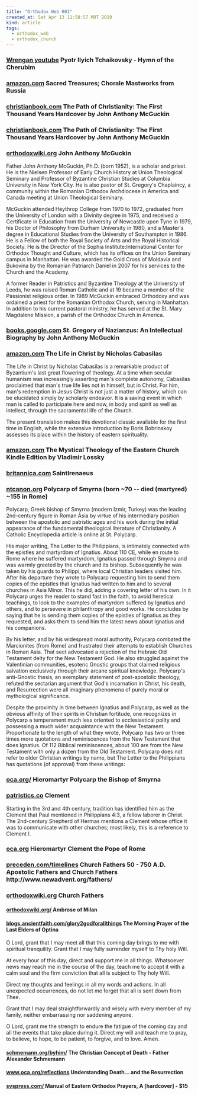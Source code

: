 ```yaml
---
title: "Orthodox Web 001"
created_at: Sat Apr 13 11:58:57 MDT 2019
kind: article
tags:
  - orthodox_web
  - orthodox_church
---
```


<h3>
<a href="https://www.youtube.com/watch?v=OPlK5HwFxcw" target="_blank">Wrengan youtube</a>
  Pyotr Ilyich Tchaikovsky - Hymn of the Cherubim
</h3>

<h3>
  <a href="https://www.amazon.com/Sacred-Treasures-Choral-Masterworks-Russia/dp/B000000X8J" target="_blank">amazon.com</a>
  Sacred Treasures; Chorale Mastworks from Russia
</h3>

<h3>
  <a href="https://www.christianbook.com/the-path-christianity-first-thousand-years/john-mcguckin/9780830840984/pd/840984" target="_blank">christianbook.com</a>
  The Path of Christianity: The First Thousand Years Hardcover by John Anthony McGuckin 
</h3>

<h3>
  <a href="https://www.christianbook.com/the-path-christianity-first-thousand-years/john-mcguckin/9780830840984/pd/840984" target="_blank">christianbook.com</a>
  The Path of Christianity: The First Thousand Years Hardcover by John Anthony McGuckin 
</h3>

<h3>
  <a href="https://orthodoxwiki.org/John_Anthony_McGuckin" target="_blank">orthodoxwiki.org</a>
  John Anthony McGuckin
</h3>

Father John Anthony McGuckin, Ph.D. (born 1952), is a scholar and
priest. He is the Nielsen Professor of Early Church History at Union
Theological Seminary and Professor of Byzantine Christian Studies at
Columbia University in New York City. He is also pastor of St. Gregory's
Chaplaincy, a community within the Romanian Orthodox Archdiocese in
America and Canada meeting at Union Theological Seminary.

McGuckin attended Heythrop College from 1970 to 1972, graduated from
the University of London with a Divinity degree in 1975, and received
a Certificate in Education from the University of Newcastle upon Tyne
in 1979, his Doctor of Philosophy from Durham University in 1980,
and a Master's degree in Educational Studies from the University of
Southampton in 1986. He is a Fellow of both the Royal Society of Arts
and the Royal Historical Society. He is the Director of the Sophia
Institute:International Center for Orthodox Thought and Culture, which
has its offices on the Union Seminary campus in Manhattan. He was awarded
the Gold Cross of Moldavia and Bukovina by the Romanian Patriarch Daniel
in 2007 for his services to the Church and the Academy.

A former Reader in Patristics and Byzantine Theology at the University
of Leeds, he was raised Roman Catholic and at 19 became a member of
the Passionist religious order. In 1989 McGuckin embraced Orthodoxy
and was ordained a priest for the Romanian Orthodox Church, serving in
Manhattan. In addition to his current pastoral ministry, he has served
at the St. Mary Magdalene Mission, a parish of the Orthodox Church
in America.

<h3>
  <a href="https://books.google.com/books/about/St_Gregory_of_Nazianzus.html?id=7jervOqijlwC" target="_blank">books.google.com</a>
  St. Gregory of Nazianzus: An Intellectual Biography
  by John Anthony McGuckin
</h3>

<h3>
  <a href="https://www.amazon.com/Life-Christ-English-Ancient-Greek/dp/0913836125/ref=cm_cr_arp_d_product_top?ie=UTF8" target="_blank">amazon.com</a>
  The Life in Christ by Nicholas Cabasilas
</h3>

The Life in Christ by Nicholas Cabasilas is a remarkable product of
Byzantium's last great flowering of theology. At a time when secular
humanism was increasingly asserting man's complete autonomy, Cabasilas
proclaimed that man's true life lies not in himself, but in Christ. For
him, man's redemption in Jesus Christ is not just a matter of history,
which can be elucidated simply by scholarly endeavor. It is a saving
event in which man is called to participate here and now, in body and
spirit as well as intellect, through the sacramental life of the Church.

The present translation makes this devotional classic available for
the first time in English, while the extensive introduction by Boris
Bobrinskoy assesses its place within the history of eastern spirituality.

<h3>
  <a href="https://www.amazon.com/Mystical-Theology-Eastern-Church-ebook/dp/B010OPFH1C/ref=cm_cr_arp_d_product_top?ie=UTF8" target="_blank">amazon.com</a>
  The Mystical Theology of the Eastern Church Kindle Edition
  by Vladimir Lossky
</h3>

<h3>
  <a href="https://www.britannica.com/biography/Saint-Irenaeus" target="_blank">britannica.com</a>
  SaintIrenaeus
</h3>

<h3>
  <a href="http://www.ntcanon.org/Polycarp.shtml" target="_blank">ntcanon.org</a>
  Polycarp of Smyrna (born ~70 -- died (martyred) ~155 in Rome)   
</h3>

Polycarp, Greek bishop of Smyrna (modern Izmir, Turkey) was the leading
2nd-century figure in Roman Asia by virtue of his intermediary position
between the apostolic and patristic ages and his work during the initial
appearance of the fundamental theological literature of Christianity. A
Catholic Encyclopedia article is online at St. Polycarp.

His major writing, The Letter to the Philippians, is intimately connected
with the epistles and martyrdom of Ignatius. About 110 CE, while en route
to Rome where he suffered martyrdom, Ignatius passed through Smyrna and
was warmly greeted by the church and its bishop. Subsequently he was
taken by his guards to Philippi, where local Christian leaders visited
him. After his departure they wrote to Polycarp requesting him to send
them copies of the epistles that Ignatius had written to him and to
several churches in Asia Minor. This he did, adding a covering letter
of his own. In it Polycarp urges the reader to stand fast in the faith,
to avoid heretical teachings, to look to the examples of martyrdom
suffered by Ignatius and others, and to persevere in philanthropy and
good works. He concludes by saying that he is sending them copies of
the epistles of Ignatius as they requested, and asks them to send him
the latest news about Ignatius and his companions.

By his letter, and by his widespread moral authority, Polycarp combated
the Marcionites (from Rome) and frustrated their attempts to establish
Churches in Roman Asia. That sect advocated a rejection of the Hebraic Old
Testament deity for the New Testament God. He also struggled against the
Valentinian communities, esoteric Gnostic groups that claimed religious
salvation exclusively through their arcane spiritual knowledge. Polycarp's
anti-Gnostic thesis, an exemplary statement of post-apostolic theology,
refuted the sectarian argument that God's incarnation in Christ, his
death, and Resurrection were all imaginary phenomena of purely moral or
mythological significance.

Despite the proximity in time between Ignatius and Polycarp, as well
as the obvious affinity of their spirits in Christian fortitude,
one recognizes in Polycarp a temperament much less oriented to
ecclesiastical polity and possessing a much wider acquaintance with the
New Testament. Proportionate to the length of what they wrote, Polycarp
has two or three times more quotations and reminiscences from the New
Testament that does Ignatius. Of 112 Biblical reminiscences, about 100 are
from the New Testament with only a dozen from the Old Testament. Polycarp
does not refer to older Christian writings by name, but The Letter to
the Philippians has quotations (of approval) from these writings:

<h3>
  <a href="https://oca.org/saints/lives/2017/02/23/100589-hieromartyr-polycarp-the-bishop-of-smyrna" target="_blank">oca.org/</a>
  Hieromartyr Polycarp the Bishop of Smyrna
</h3>

<h3>
  <a href="https://www.patristics.co/clement/" target="_blank">patristics.co</a>
  Clement
</h3>

Starting in the 3rd and 4th century, tradition has identified him as
the Clement that Paul mentioned in Philippians 4:3, a fellow laborer
in Christ. The 2nd-century Shepherd of Hermas mentions a Clement whose
office it was to communicate with other churches; most likely, this is
a reference to Clement I.

<h3>
  <a href="http://oca.org/saints/lives/2019/11/25/103393-hieromartyr-clement-the-pope-of-rome" target="_blank">oca.org</a>
  Hieromartyr Clement the Pope of Rome
</h3>

<h3>
<a href="https://www.preceden.com/timelines/10328-church-fathers-50---750-a-d-" target="_blank">preceden.com/timelines</a>
  Church Fathers 50 - 750 A.D.  Apostolic Fathers and Church Fathers http://www.newadvent.org/fathers/
</h3>

<h3>
  <a href="https://orthodoxwiki.org/Church_Fathers" target="_blank">orthodoxwiki.org</a>
  Church Fathers
</h3>

<h4>
  <a href="https://orthodoxwiki.org/Ambrose_of_Milan" target="_blank">orthodoxwiki.org/</a>
  Ambrose of Milan
</h4>

<h4>
  <a href="https://blogs.ancientfaith.com/glory2godforallthings/2006/11/10/the-morning-prayer-of-the-last-elders-of-optina/" target="_blank">blogs.ancientfaith.com/glory2godforallthings</a>
  The Morning Prayer of the Last Elders of Optina
</h4>

O Lord, grant that I may meet all that this coming day brings to me with
spiritual tranquility. Grant that I may fully surrender myself to Thy
holy Will.

At every hour of this day, direct and support me in all things. Whatsoever
news may reach me in the course of the day, teach me to accept it with
a calm soul and the firm conviction that all is subject to Thy holy Will.

Direct my thoughts and feelings in all my words and actions. In all
unexpected occurrences, do not let me forget that all is sent down
from Thee.

Grant that I may deal straightforwardly and wisely with every member of
my family, neither embarrassing nor saddening anyone.

O Lord, grant me the strength to endure the fatigue of the coming day and
all the events that take place during it. Direct my will and teach me to
pray, to believe, to hope, to be patient, to forgive, and to love. Amen.

<h4>
  <a href="https://schmemann.org/byhim/thechristianconceptofdeath.html" target="_blank">schmemann.org/byhim/</a>
  The Christian Concept of Death - Father Alexander Schmemann
</h4>

<h4>
  <a href="https://www.oca.org/reflections/fr.-steven-kostoff/understanding-death...-and-the-resurrection" target="_blank">www.oca.org/reflections</a>
  Understanding Death… and the Resurrection
</h4>

<h4>
  <a href="https://svspress.com/manual-of-eastern-orthodox-prayers-a-hardcover/" target="_blank">svspress.com/</a>
  Manual of Eastern Orthodox Prayers, A [hardcover] - $15
</h4>

<!--
html boilerplate fragments
<a href="" target="_blank"></a>
<a name=""></a>
<img src="" width="400px">
<ul>
  <li></li>
  <li><a href="" target="_blank"></a></li>
</ul>
<pre>
</pre>
<p style="margin-bottom: 2em;"></p>
<hr style="border: 0; height: 3px; background: #333; background-image: linear-gradient(to right, #ccc, #333, #ccc);">
<pre><code>
</code></pre>
<math xmlns='http://www.w3.org/1998/Math/MathML' display='block'>
</math>
:-->
